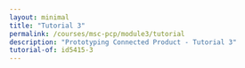 ```yaml
---
layout: minimal
title: "Tutorial 3"
permalink: /courses/msc-pcp/module3/tutorial
description: "Prototyping Connected Product - Tutorial 3"
tutorial-of: id5415-3
---
```


